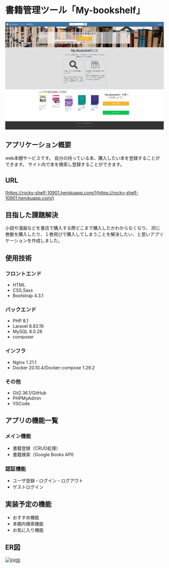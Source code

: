 # 書籍管理ツール「My-bookshelf」
![ツール画面](./My-bookshelf.png)

## アプリケーション概要
web本棚サービスです。
自分の持っている本、購入したい本を登録することができます。
サイト内で本を検索し登録することができます。

## URL
[https://rocky-shelf-10901.herokuapp.com/](https://rocky-shelf-10901.herokuapp.com/)

## 目指した課題解決
小説や漫画などを書店で購入する際どこまで購入したかわからなくなり、
同じ巻数を購入したり、１巻飛びで購入してしまうことを解決したい、と思いアプリケーションを作成しました。

## 使用技術
### フロントエンド
* HTML
* CSS,Sass
* Bootstrap 4.3.1

### バックエンド
* PHP 8.1
* Laravel 8.83.19
* MySQL 8.0.26
* composer

### インフラ
* Nginx 1.21.1
* Docker 20.10.4/Docker-compose 1.29.2

### その他
* Git2.36.1/GitHub
* PHPMyAdmin
* VSCode

## アプリの機能一覧
### メイン機能
* 書籍登録（CRUD処理）
* 書籍検索（Google Books API)

### 認証機能
* ユーザ登録・ログイン・ログアウト
* ゲストログイン

## 実装予定の機能
* おすすめ機能
* 本棚内検索機能
* お気に入り機能

## ER図
![ER図](./ER図.png)
